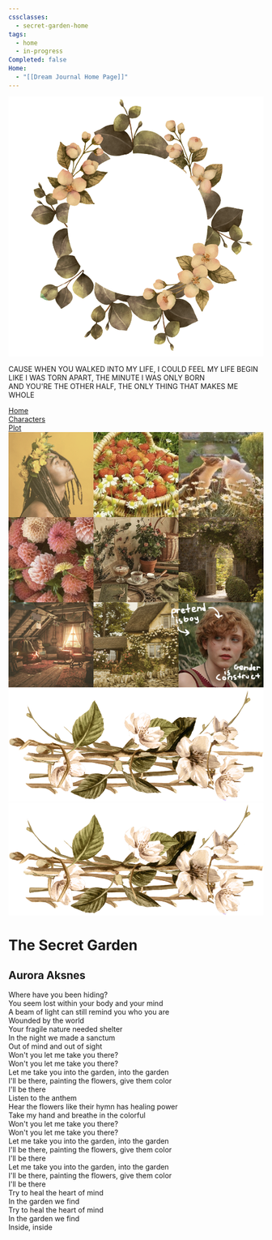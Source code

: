 ```yaml
---
cssclasses:
  - secret-garden-home
tags:
  - home
  - in-progress
Completed: false
Home:
  - "[[Dream Journal Home Page]]"
---
```

<div class="side-bar">
	<div class="sidebar-wreath">
		<img src="https://raw.githubusercontent.com/lunaria79/Jackalupes-Corner/main/01%20Dream%20Journal/Dreams/03%20The%20Secret%20Garden/00%20Images/Main%20Page/wreath.png?token=GHSAT0AAAAAACTLK7PPR7XMXW4GSMQHO3T2ZTOC73A">
		<div class="wreath-background"></div>
	</div>
	<div class="sidebar-blurb"> 
		<p> CAUSE WHEN YOU WALKED INTO MY LIFE, I COULD FEEL MY LIFE BEGIN <br> LIKE I WAS TORN APART, THE MINUTE I WAS ONLY BORN <br> AND YOU'RE THE OTHER HALF, THE ONLY THING THAT MAKES ME WHOLE </p>
	</div>
	<div class="sidebar-buttons">
		<div class="nav-item"><a href="Dream Journal Home Page" class="internal-link" >Home</a></div>
		<div class="nav-item"><a href="𝚓𝚞𝚗𝚎" class="internal-link" >Characters</a></div>
		<div class="nav-item"><a href="Dream Journal Home Page" class="internal-link" >Plot</a></div>
	</div>
	<div class="sidebar-moodboard">
		<img src="https://raw.githubusercontent.com/lunaria79/Jackalupes-Corner/main/01%20Dream%20Journal/Dreams/03%20The%20Secret%20Garden/00%20Images/Main%20Page/secret%20garden.png?token=GHSAT0AAAAAACTLK7PORXKLYCIH6J5JHL4EZTODO6Q">
	</div>
</div>

<div class="page">
	<div class="poem-grid">
		  <div class="vine-1"><img src="https://raw.githubusercontent.com/lunaria79/Jackalupes-Corner/main/01%20Dream%20Journal/Dreams/03%20The%20Secret%20Garden/00%20Images/Main%20Page/vines.png?token=GHSAT0AAAAAACTLK7POLGJQ6WQAN2XCOQMCZTOC72A"></div>
		  <div class="vine-2"><img src="https://raw.githubusercontent.com/lunaria79/Jackalupes-Corner/main/01%20Dream%20Journal/Dreams/03%20The%20Secret%20Garden/00%20Images/Main%20Page/vines.png?token=GHSAT0AAAAAACTLK7POLGJQ6WQAN2XCOQMCZTOC72A"></div>
		  <div class="poem">
			<h1>The Secret Garden</h1>
			<h2> Aurora Aksnes </h2>
			<p> 
				<span> Where have you been hiding? </span>
				<br> <span> You seem lost within your body and your mind </span>
				<br> <span> A beam of light can still remind you who you are </span>
				<br> <span> Wounded by the world </span>
				<br> <span> Your fragile nature needed shelter </span>
				<br> <span> In the night we made a sanctum </span>
				<br> <span> Out of mind and out of sight </span>
				<br> <span> Won't you let me take you there? </span>
				<br> <span> Won't you let me take you there? </span>
				<br> <span> Let me take you into the garden, into the garden </span>
				<br> <span> I'll be there, painting the flowers, give them color </span>
				<br> <span> I'll be there </span>
				<br> <span> Listen to the anthem </span>
				<br> <span> Hear the flowers like their hymn has healing power </span>
				<br> <span> Take my hand and breathe in the colorful </span>
				<br> <span> Won't you let me take you there? </span>
				<br> <span> Won't you let me take you there? </span>
				<br> <span> Let me take you into the garden, into the garden </span>
				<br> <span> I'll be there, painting the flowers, give them color </span>
				<br> <span> I'll be there </span>
				<br> <span> Let me take you into the garden, into the garden </span>
				<br> <span> I'll be there, painting the flowers, give them color </span>
				<br> <span> I'll be there </span>
				<br> <span> Try to heal the heart of mind </span>
				<br> <span> In the garden we find </span>
				<br> <span> Try to heal the heart of mind </span>
				<br> <span> In the garden we find </span>
				<br> <span> Inside, inside </span>
			</p>
		  </div>
	</div>
</div>
